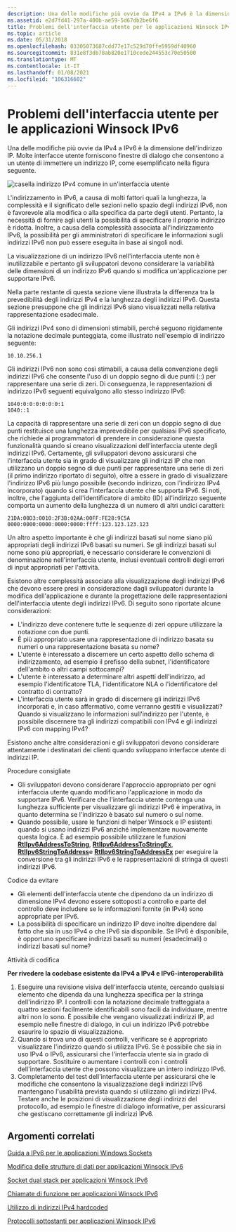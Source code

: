 ```yaml
---
description: Una delle modifiche più ovvie da IPv4 a IPv6 è la dimensione dell'indirizzo IP. Molte interfacce utente forniscono finestre di dialogo che consentono a un utente di immettere un indirizzo IP, come esemplificato nella figura seguente.
ms.assetid: e2d7fd41-297a-400b-ae59-5d67db2be6f6
title: Problemi dell'interfaccia utente per le applicazioni Winsock IPv6
ms.topic: article
ms.date: 05/31/2018
ms.openlocfilehash: 03305073687cdd77e17c529d70ffe5959df40960
ms.sourcegitcommit: 831e8f3db78ab820e1710cede244553c70e50500
ms.translationtype: MT
ms.contentlocale: it-IT
ms.lasthandoff: 01/08/2021
ms.locfileid: "106316602"
---
```

# <a name="user-interface-issues-for-ipv6-winsock-applications"></a>Problemi dell'interfaccia utente per le applicazioni Winsock IPv6

Una delle modifiche più ovvie da IPv4 a IPv6 è la dimensione dell'indirizzo IP. Molte interfacce utente forniscono finestre di dialogo che consentono a un utente di immettere un indirizzo IP, come esemplificato nella figura seguente.

![casella indirizzo IPv4 comune in un'interfaccia utente](images/portingguide001.jpg)

L'indirizzamento in IPv6, a causa di molti fattori quali la lunghezza, la complessità e il significato delle sezioni nello spazio degli indirizzi IPv6, non è favorevole alla modifica o alla specifica da parte degli utenti. Pertanto, la necessità di fornire agli utenti la possibilità di specificare il proprio indirizzo è ridotta. Inoltre, a causa della complessità associata all'indirizzamento IPv6, la possibilità per gli amministratori di specificare le informazioni sugli indirizzi IPv6 non può essere eseguita in base ai singoli nodi.

La visualizzazione di un indirizzo IPv6 nell'interfaccia utente non è inutilizzabile e pertanto gli sviluppatori devono considerare la variabilità delle dimensioni di un indirizzo IPv6 quando si modifica un'applicazione per supportare IPv6.

Nella parte restante di questa sezione viene illustrata la differenza tra la prevedibilità degli indirizzi IPv4 e la lunghezza degli indirizzi IPv6. Questa sezione presuppone che gli indirizzi IPv6 siano visualizzati nella relativa rappresentazione esadecimale.

Gli indirizzi IPv4 sono di dimensioni stimabili, perché seguono rigidamente la notazione decimale punteggiata, come illustrato nell'esempio di indirizzo seguente:

``` syntax
10.10.256.1
```

Gli indirizzi IPv6 non sono così stimabili, a causa della convenzione degli indirizzi IPv6 che consente l'uso di un doppio segno di due punti (::) per rappresentare una serie di zeri. Di conseguenza, le rappresentazioni di indirizzo IPv6 seguenti equivalgono allo stesso indirizzo IPv6:

``` syntax
1040:0:0:0:0:0:0:1
1040::1
```

La capacità di rappresentare una serie di zeri con un doppio segno di due punti restituisce una lunghezza imprevedibile per qualsiasi IPv6 specificato, che richiede ai programmatori di prendere in considerazione questa funzionalità quando si creano visualizzazioni dell'interfaccia utente degli indirizzi IPv6. Certamente, gli sviluppatori devono assicurarsi che l'interfaccia utente sia in grado di visualizzare gli indirizzi IP che non utilizzano un doppio segno di due punti per rappresentare una serie di zeri (il primo indirizzo riportato di seguito), oltre a essere in grado di visualizzare l'indirizzo IPv6 più lungo possibile (secondo indirizzo, con l'indirizzo IPv4 incorporato) quando si crea l'interfaccia utente che supporta IPv6. Si noti, inoltre, che l'aggiunta dell'identificatore di ambito (ID) all'indirizzo seguente comporta un aumento della lunghezza di un numero di altri undici caratteri:

``` syntax
21DA:00D3:0010:2F3B:02AA:00FF:FE28:9C5A
0000:0000:0000:0000:0000:ffff:123.123.123.123
```

Un altro aspetto importante è che gli indirizzi basati sul nome siano più appropriati degli indirizzi IPv6 basati su numeri. Se gli indirizzi basati sul nome sono più appropriati, è necessario considerare le convenzioni di denominazione nell'interfaccia utente, inclusi eventuali controlli degli errori di input appropriati per l'attività.

Esistono altre complessità associate alla visualizzazione degli indirizzi IPv6 che devono essere presi in considerazione dagli sviluppatori durante la modifica dell'applicazione e durante la progettazione delle rappresentazioni dell'interfaccia utente degli indirizzi IPv6. Di seguito sono riportate alcune considerazioni:

-   L'indirizzo deve contenere tutte le sequenze di zeri oppure utilizzare la notazione con due punti.
-   È più appropriato usare una rappresentazione di indirizzo basata su numeri o una rappresentazione basata su nome?
-   L'utente è interessato a discernere un certo aspetto dello schema di indirizzamento, ad esempio il prefisso della subnet, l'identificatore dell'ambito o altri campi sottocampi?
-   L'utente è interessato a determinare altri aspetti dell'indirizzo, ad esempio l'identificatore TLA, l'identificatore NLA o l'identificatore del contratto di contratto?
-   L'interfaccia utente sarà in grado di discernere gli indirizzi IPv6 incorporati e, in caso affermativo, come verranno gestiti e visualizzati? Quando si visualizzano le informazioni sull'indirizzo per l'utente, è possibile discernere tra gli indirizzi compatibili con IPv4 e gli indirizzi IPv6 con mapping IPv4?

Esistono anche altre considerazioni e gli sviluppatori devono considerare attentamente i destinatari dei clienti quando sviluppano interfacce utente di indirizzi IP.

Procedure consigliate

-   Gli sviluppatori devono considerare l'approccio appropriato per ogni interfaccia utente quando modificano l'applicazione in modo da supportare IPv6. Verificare che l'interfaccia utente contenga una lunghezza sufficiente per visualizzare gli indirizzi IPv6 è imperativa, in quanto determina se l'indirizzo è basato sul numero o sul nome.
-   Quando possibile, usare le funzioni di helper Winsock e IP esistenti quando si usano indirizzi IPv6 anziché implementare nuovamente questa logica. È ad esempio possibile utilizzare le funzioni [**RtlIpv6AddressToString**](/windows/win32/api/ip2string/nf-ip2string-rtlipv6addresstostringa), [**RtlIpv6AddressToStringEx**](/windows/win32/api/ip2string/nf-ip2string-rtlipv6addresstostringexw), [**RtlIpv6StringToAddress**](/windows/win32/api/ip2string/nf-ip2string-rtlipv6stringtoaddressa)e [**RtlIpv6StringToAddressEx**](/windows/win32/api/ip2string/nf-ip2string-rtlipv6stringtoaddressexw) per eseguire la conversione tra gli indirizzi IPv6 e le rappresentazioni di stringa di questi indirizzi IPv6.

Codice da evitare

-   Gli elementi dell'interfaccia utente che dipendono da un indirizzo di dimensione IPv4 devono essere sottoposti a controllo e parte del controllo deve includere se le informazioni fornite (in IPv4) sono appropriate per IPv6.
-   La possibilità di specificare un indirizzo IP deve inoltre dipendere dal fatto che sia in uso IPv4 o che IPv6 sia disponibile. Se IPv6 è disponibile, è opportuno specificare indirizzi basati su numeri (esadecimali) o indirizzi basati sul nome?

Attività di codifica

**Per rivedere la codebase esistente da IPv4 a IPv4 e IPv6-interoperabilità**

1.  Eseguire una revisione visiva dell'interfaccia utente, cercando qualsiasi elemento che dipenda da una lunghezza specifica per la stringa dell'indirizzo IP. I controlli con la notazione decimale tratteggiata a quattro sezioni facilmente identificabili sono facili da individuare, mentre altri non lo sono. È possibile che vengano visualizzati indirizzi IP, ad esempio nelle finestre di dialogo, in cui un indirizzo IPv6 potrebbe esaurire lo spazio di visualizzazione.
2.  Quando si trova uno di questi controlli, verificare se è appropriato visualizzare l'indirizzo quando si utilizza IPv6. Se è possibile che sia in uso IPv4 o IPv6, assicurarsi che l'interfaccia utente sia in grado di supportare. Sostituire o aumentare i controlli con i controlli dell'interfaccia utente che possono visualizzare un intero indirizzo IPv6.
3.  Completamento del test dell'interfaccia utente per assicurarsi che le modifiche che consentono la visualizzazione degli indirizzi IPv6 mantengano l'usabilità prevista quando si utilizzano gli indirizzi IPv4. Testare anche le posizioni di visualizzazione degli indirizzi del protocollo, ad esempio le finestre di dialogo informative, per assicurarsi che gestiscano correttamente gli indirizzi IPv6.

## <a name="related-topics"></a>Argomenti correlati

<dl> <dt>

[Guida a IPv6 per le applicazioni Windows Sockets](ipv6-guide-for-windows-sockets-applications-2.md)
</dt> <dt>

[Modifica delle strutture di dati per applicazioni Winsock IPv6](changing-data-structures-2.md)
</dt> <dt>

[Socket dual stack per applicazioni Winsock IPv6](dual-stack-sockets.md)
</dt> <dt>

[Chiamate di funzione per applicazioni Winsock IPv6](function-calls-2.md)
</dt> <dt>

[Utilizzo di indirizzi IPv4 hardcoded](use-of-hardcoded-ipv4-addresses-2.md)
</dt> <dt>

[Protocolli sottostanti per applicazioni Winsock IPv6](underlying-protocols-2.md)
</dt> </dl>

 

 

